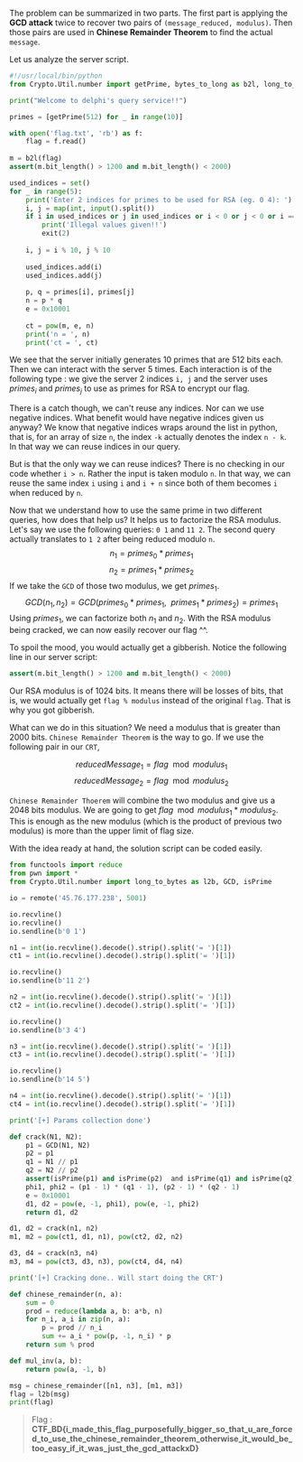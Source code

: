 The problem can be summarized in two parts. The first part is applying the **GCD attack** twice to recover two pairs of `(message_reduced, modulus)`. Then those pairs are used in **Chinese Remainder Theorem** to find the actual `message`. 

Let us analyze the server script.
```python
#!/usr/local/bin/python
from Crypto.Util.number import getPrime, bytes_to_long as b2l, long_to_bytes as l2b

print("Welcome to delphi's query service!!")

primes = [getPrime(512) for _ in range(10)]

with open('flag.txt', 'rb') as f:
    flag = f.read()
    
m = b2l(flag)
assert(m.bit_length() > 1200 and m.bit_length() < 2000)

used_indices = set()
for _ in range(5):
    print('Enter 2 indices for primes to be used for RSA (eg. 0 4): ')
    i, j = map(int, input().split())
    if i in used_indices or j in used_indices or i < 0 or j < 0 or i == j:
        print('Illegal values given!!')
        exit(2)
        
    i, j = i % 10, j % 10
    
    used_indices.add(i)
    used_indices.add(j)
    
    p, q = primes[i], primes[j]
    n = p * q
    e = 0x10001
    
    ct = pow(m, e, n)
    print('n = ', n)
    print('ct = ', ct)
```

We see that the server initially generates 10 primes that are 512 bits each. Then we can interact with the server 5 times. Each interaction is of the following type : we give the server 2 indices `i, j` and the server uses $primes_i$ and $primes_j$ to use as primes for RSA to encrypt our flag. 

There is a catch though, we can't reuse any indices. Nor can we use negative indices. What benefit would have negative indices given us anyway? We know that negative indices wraps around the list in python, that is, for an array of size `n`, the index `-k` actually denotes the index `n - k`.  In that way we can reuse indices in our query. 

But is that the only way we can reuse indices? There is no checking in our code whether `i > n`. Rather the input is taken modulo `n`. In that way, we can reuse the same index `i` using `i` and `i + n` since both of them becomes `i` when reduced by `n`. 

Now that we understand how to use the same prime in two different queries, how does that help us? It helps us to factorize the RSA modulus. Let's say we use the following queries: `0 1` and `11 2`. The second query actually translates to `1 2` after being reduced modulo `n`. 
$$ n_1 = primes_0 * primes_1$$
$$ n_2 = primes_1 * primes_2$$
If we take the `GCD` of those two modulus, we get $primes_1$. 
$$ GCD(n_1, n_2) = GCD(primes_0 * primes_1, \ \ primes_1 * primes_2) = primes_1$$
Using $primes_1$, we can factorize both $n_1$ and $n_2$.  With the RSA modulus being cracked, we can now easily recover our flag ^^.

To spoil the mood, you would actually get a gibberish. Notice the following line in our server script:

```python
assert(m.bit_length() > 1200 and m.bit_length() < 2000)
```

Our RSA modulus is of 1024 bits. It means there will be losses of bits, that is, we would actually get `flag % modulus` instead of the original `flag`. That is why you got gibberish. 

What can we do in this situation? We need a modulus that is greater than 2000 bits. `Chinese Remainder Theorem` is the way to go. If we use the following pair in our `CRT`, 

$$reducedMessage_1 = flag \mod modulus_1$$
$$reducedMessage_2 = flag \mod modulus_2$$

`Chinese Remainder Thoerem` will combine the two modulus and give us a 2048 bits modulus. We are going to get $flag \mod modulus_1 * modulus_2$. This is enough as the new modulus (which is the product of previous two modulus) is more than the upper limit of flag size. 

With the idea ready at hand, the solution script can be coded easily. 

```python
from functools import reduce
from pwn import *
from Crypto.Util.number import long_to_bytes as l2b, GCD, isPrime

io = remote('45.76.177.238', 5001)

io.recvline()
io.recvline()
io.sendline(b'0 1')

n1 = int(io.recvline().decode().strip().split('= ')[1])
ct1 = int(io.recvline().decode().strip().split('= ')[1])

io.recvline()
io.sendline(b'11 2')

n2 = int(io.recvline().decode().strip().split('= ')[1])
ct2 = int(io.recvline().decode().strip().split('= ')[1])

io.recvline()
io.sendline(b'3 4')

n3 = int(io.recvline().decode().strip().split('= ')[1])
ct3 = int(io.recvline().decode().strip().split('= ')[1])

io.recvline()
io.sendline(b'14 5')

n4 = int(io.recvline().decode().strip().split('= ')[1])
ct4 = int(io.recvline().decode().strip().split('= ')[1])

print('[+] Params collection done')

def crack(N1, N2):
    p1 = GCD(N1, N2)
    p2 = p1
    q1 = N1 // p1
    q2 = N2 // p2
    assert(isPrime(p1) and isPrime(p2)  and isPrime(q1) and isPrime(q2))
    phi1, phi2 = (p1 - 1) * (q1 - 1), (p2 - 1) * (q2 - 1)
    e = 0x10001
    d1, d2 = pow(e, -1, phi1), pow(e, -1, phi2)
    return d1, d2

d1, d2 = crack(n1, n2)
m1, m2 = pow(ct1, d1, n1), pow(ct2, d2, n2)

d3, d4 = crack(n3, n4)
m3, m4 = pow(ct3, d3, n3), pow(ct4, d4, n4)

print('[+] Cracking done.. Will start doing the CRT')

def chinese_remainder(n, a):
    sum = 0
    prod = reduce(lambda a, b: a*b, n)
    for n_i, a_i in zip(n, a):
        p = prod // n_i
        sum += a_i * pow(p, -1, n_i) * p
    return sum % prod

def mul_inv(a, b):
    return pow(a, -1, b)

msg = chinese_remainder([n1, n3], [m1, m3])
flag = l2b(msg)
print(flag)
```

> Flag : **CTF_BD{i_made_this_flag_purposefully_bigger_so_that_u_are_forced_to_use_the_chinese_remainder_theorem_otherwise_it_would_be_too_easy_if_it_was_just_the_gcd_attackxD}**



